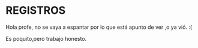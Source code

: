 # REGISTROS

Hola profe, no se vaya a espantar por lo que está apunto de ver ,o ya vió. :(

Es poquito,pero trabajo honesto.
